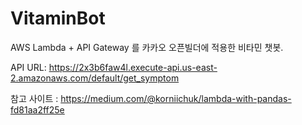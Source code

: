 # VitaminBot

AWS Lambda + API Gateway 를 카카오 오픈빌더에 적용한 비타민 챗봇.

API URL: https://2x3b6faw4l.execute-api.us-east-2.amazonaws.com/default/get_symptom

참고 사이트 : https://medium.com/@korniichuk/lambda-with-pandas-fd81aa2ff25e


